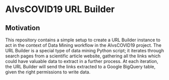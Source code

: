 # AIvsCOVID19  URL Builder

## Motivation
This repository contains a simple setup to create a URL Builder instance to act in the context of Data Mining workflow in the AIvsCOVID19 project. The URL Builder is a special type of data mining Python script; it iterates through search pages from a scientific article website, gathering all the links which could have valuable data to extract in a further process. At each iteration, the URL Builder will send the links extracted to a Google BigQuery table, given the right permissions to write data.

